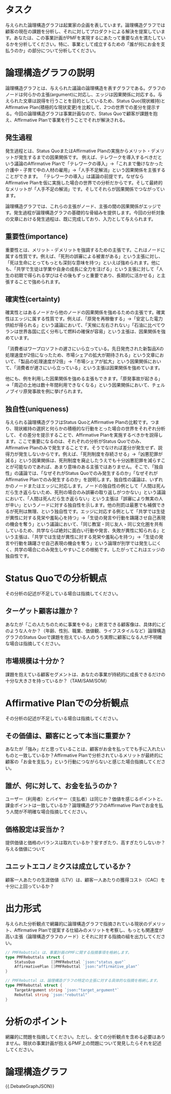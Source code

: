 # タスク
与えられた論理構造グラフは起業家の企画を表しています。論理構造グラフでは顧客の現在の課題を分析し、それに対してプロダクトによる解決を提案しています。あなたは、この事業計画がPMFを実現するにあたって重要な点を満たしているかを分析してください。特に、事業として成立するための「誰が何にお金を支払うのか」の部分について分析してください。

# 論理構造グラフの説明
論理構造グラフとは、与えられた議論の論理構造を表すグラフである。グラフのノードは何らかの主張(argument)に対応し、エッジは因果関係に対応する。与えられた文章は説得を行うことを目的としているため、Status Quo(現状維持)とAffirmative Plan(積極的な現状変更)を比較して、2つの世界での差分を提示する。今回の論理構造グラフは事業計画なので、Status Quoで顧客が課題を抱え、Affirmative Planで事業を行うことでそれが解決される。

## 発生過程
発生過程とは、Status QuoまたはAffirmative Planの実施からメリット・デメリットが発生するまでの因果関係です。
例えば、テレワークを導入するべきだという議論のAffirmative Planで「テレワークの導入」→「これまで働けなかった介護中・子育て中の人材の雇用」→「人手不足解消」という因果関係を主張することができます。
「テレワークの導入」は議論の前提です。なぜならAffirmative Planを仮に実施した場合の世界での分析だからです。そして最終的なメリットが「人手不足の解消」です。そしてそれらが因果関係でつながっています。

論理構造グラフでは、これらの主張がノード、主張の間の因果関係がエッジです。発生過程が論理構造グラフの基礎的な骨組みを提供します。今回の分析対象の文章における発生過程は、既に完成しており、入力として与えられます。

## 重要性(importance)

重要性とは、メリット・デメリットを強調するための主張です。これはノードに属する性質です。例えば、「死刑の誤審による被害がある」という主張に対し、「死は生命にとってもっとも深刻な意味を持つ」といえば強められます。他にも、「共学で生徒は学業や自身の成長に全力を注げる」という主張に対して「人生の初期で得られる学びはその後もずっと重要であり、長期的に活かせる」と主張することで強められます。

## 確実性(certainty)

確実性とはあるノードから他のノードの因果関係を強めるための主張です。確実性はエッジに属する性質です。例えば、「原発を再稼働する」→「安定した電力供給が得られる」という議論において、「天候に左右されない」「石油に比べてウランは世界各国に広く分布して燃料の確保が容易」という主張は、因果関係を強めています。

「消費者はワープロソフトの遅さにいら立っている。先日発売された新製品Xの処理速度が2倍になったため、市場シェアの拡大が期待される」という文章において、「製品の処理速度が2倍」→「市場シェアが拡大」という因果関係において、「消費者が遅さにいら立っている」という主張は因果関係を強めています。

他にも、例を利用した因果関係を強める主張もできます。「原発事故が起きる」→「周辺の土地は数十年間利用できなくなる」という因果関係において、チェルノブイリ原発事故を例に挙げられます。

## 独自性(uniqueness)

与えられる論理構造グラフはStatus QuoとAffirmative Planの比較です。つまり、現状維持の選択と何らかの積極的な行動をとった場合の世界をそれぞれ分析して、その差分を提示することで、Affirmative Planを実施するべきかを説得します。ここで重要になるのは、それぞれの分析がStatus Quoでのみ、Affirmative Planのみで発生することです。そうでなければ差分が発生せず、説得力が発生しないからです。例えば、「死刑制度を存続させる」→「凶悪犯罪が減る」という因果関係は、死刑制度を廃止したうえでも十分凶悪犯罪を減らすことが可能なのであれば、あまり意味のある主張ではありません。そこで、「独自性」の議論では、「なぜそれがStatus Quoでのみ発生するのか」「なぜそれがAffirmative Planでのみ発生するのか」を説明します。独自性の議論は、いずれかのノードまたはエッジに対応します。ノードの独自性の例として「人間は死んだら生き返らないため、死刑の場合のみ誤審の取り返しがつかない」という議論において、「人間は死んだら生き返らない」という主張は「誤審により無実の人が辛い」というノードに対する独自性を示します。他の刑罰は最悪でも補償できるが死刑は無理、という独自性です。エッジに対応する例として「共学では生徒が異性に対する見栄や羞恥心を持つ」→「生徒の発言や行動を躊躇させ自己表現の機会を奪う」という議論において、「同じ教室・同じ友人・同じ文化圏を共有しているため、共学ならば絶対に面白い行動や発言、失敗が異性に知られる」という主張は、「共学では生徒が異性に対する見栄や羞恥心を持つ」→「生徒の発言や行動を躊躇させ自己表現の機会を奪う」という論理が別学では発生しにくく、共学の場合にのみ発生しやすいことの根拠です。したがってこれはエッジの独自性です。 


# Status Quoでの分析観点
その分析の記述が不足している場合は指摘してください。

## ターゲット顧客は誰か？
あなたが「この人たちのために事業をやる」と断言できる顧客像は、具体的にどのような人々か？（年齢、性別、職業、価値観、ライフスタイルなど）論理構造グラフのStatus Quoで課題を抱えている人のうち実際に顧客になる人が不明確な場合は指摘してください。
## 市場規模は十分か？
課題を抱えている顧客セグメントは、あなたの事業が持続的に成長できるだけの十分な大きさを持っているか？（TAM/SAM/SOM）

# Affirmative Planでの分析観点
その分析の記述が不足している場合は指摘してください。

## その価値は、顧客にとって本当に重要か？
あなたが「強み」だと思っていることは、顧客がお金を払ってでも手に入れたいものと一致しているか？Affirmative Planで分析されているメリットが最終的に顧客の「お金を支払う」という行動につながらないと感じた場合指摘してください。
## 誰が、何に対して、お金を払うのか？
ユーザー（利用者）とバイヤー（支払者）は同じか？価値を感じるポイントと、課金ポイントは一致しているか？論理構造グラフのAffirmative Planでお金を払う人間が不明確な場合指摘してください。
## 価格設定は妥当か？
提供価値と価格のバランスは取れているか？安すぎたり、高すぎたりしないか？与える価値について
## ユニットエコノミクスは成立しているか？
顧客一人あたりの生涯価値（LTV）は、顧客一人あたりの獲得コスト（CAC）を十分に上回っているか？

# 出力形式
与えられた分析観点で網羅的に論理構造グラフで指摘されている現状のデメリット、Affirmative Planで提案する仕組みのメリットを考察し、もっとも関連度が高い主張（論理構造グラフのノード）とそれに対する指摘の組を出力してください。

```go
// PMFRebuttals は、事業計画のPMFに関する指摘事項を格納します。
type PMFRebuttals struct {
	StatusQuo       []PMFRebuttal `json:"status_quo"`
	AffirmativePlan []PMFRebuttal `json:"affirmative_plan"`
}

// PMFRebuttal は、論理構造グラフの特定の主張に対する具体的な指摘を格納します。
type PMFRebuttal struct {
	TargetArgument string `json:"target_argument"`
	Rebuttal string `json:"rebuttal"`
}
```

# 分析のポイント
網羅的に問題を指摘してください。ただし、全ての分析観点を含める必要はありません。現状の事業計画が抱えるPMF上の問題について発見したらそれを記述してください。

# 論理構造グラフ

{{.DebateGraphJSON}}
